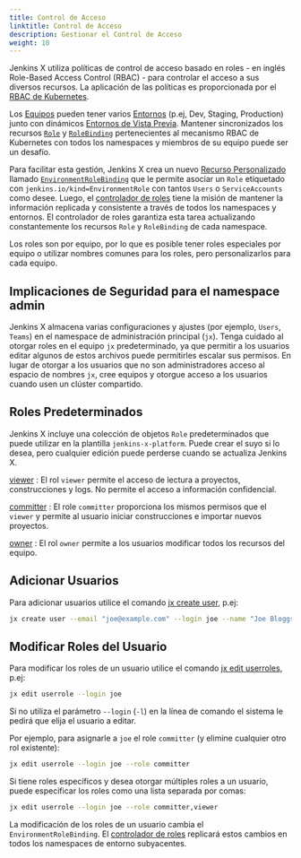 ```yaml
---
title: Control de Acceso
linktitle: Control de Acceso
description: Gestionar el Control de Acceso
weight: 10
---
```


Jenkins X utiliza políticas de control de acceso basado en roles - en inglés Role-Based Access Control (RBAC) - para controlar el acceso a sus diversos recursos. La aplicación de las políticas es proporcionada por el [RBAC de Kubernetes](https://kubernetes.io/docs/reference/access-authn-authz/rbac/).

Los [Equipos](/about/concepts/features/#teams) pueden tener varios [Entornos](/about/concepts/features/#environments) (p.ej, Dev, Staging, Production) junto con dinámicos [Entornos de Vista Previa](/docs/reference/preview/). Mantener sincronizados los recursos [`Role`](https://kubernetes.io/docs/concepts/extend-kubernetes/api-extension/custom-resources/) y [`RoleBinding`](https://kubernetes.io/docs/concepts/extend-kubernetes/api-extension/custom-resources/) pertenecientes al mecanismo RBAC de Kubernetes con todos los namespaces y miembros de su equipo puede ser un desafío.

Para facilitar esta gestión, Jenkins X crea un nuevo [Recurso Personalizado](https://kubernetes.io/docs/concepts/extend-kubernetes/api-extension/custom-resources/) llamado [`EnvironmentRoleBinding`](/docs/reference/components/custom-resources/#environmentrolebinding) que le permite asociar un `Role` etiquetado con `jenkins.io/kind=EnvironmentRole` con tantos `Users` o `ServiceAccounts` como desee. Luego, el [controlador de roles](/commands/jx_controller_role/#jx-controller-role) tiene la misión de mantener la información replicada y consistente a través de todos los namespaces y entornos. El controlador de roles garantiza esta tarea actualizando constantemente los recursos `Role` y `RoleBinding` de cada namespace.

Los roles son por equipo, por lo que es posible tener roles especiales por equipo o utilizar nombres comunes para los roles, pero personalizarlos para cada equipo.

## Implicaciones de Seguridad para el namespace admin

Jenkins X almacena varias configuraciones y ajustes (por ejemplo, `Users`,` Teams`) en el namespace de administración principal (`jx`). Tenga cuidado al otorgar roles en el equipo `jx` predeterminado, ya que permitir a los usuarios editar algunos de estos archivos puede permitirles escalar sus permisos.
En lugar de otorgar a los usuarios que no son administradores acceso al espacio de nombres `jx`, cree equipos y otorgue acceso a los usuarios cuando usen un clúster compartido.

## Roles Predeterminados

Jenkins X incluye una colección de objetos `Role` predeterminados que puede utilizar en la plantilla `jenkins-x-platform`. Puede crear el suyo si lo desea, pero cualquier edición puede perderse cuando se actualiza Jenkins X.

[viewer](https://github.com/jenkins-x/jenkins-x-platform/blob/master/jenkins-x-platform/templates/viewer-role.yaml)
: El rol `viewer` permite el acceso de lectura a proyectos, construcciones y logs. No permite el acceso a información confidencial.

[committer](https://github.com/jenkins-x/jenkins-x-platform/blob/master/jenkins-x-platform/templates/committer-role.yaml)
: El role `committer` proporciona los mismos permisos que el `viewer` y permite al usuario iniciar construcciones e importar nuevos proyectos.

[owner](https://github.com/jenkins-x/jenkins-x-platform/blob/master/jenkins-x-platform/templates/owner-role.yaml)
: El rol `owner` permite a los usuarios modificar todos los recursos del equipo.

## Adicionar Usuarios

Para adicionar usuarios utilice el comando [jx create user](/commands/jx_create_user/), p.ej:

```sh
jx create user --email "joe@example.com" --login joe --name "Joe Bloggs"
```

## Modificar Roles del Usuario

Para modificar los roles de un usuario utilice el comando [jx edit userroles](/commands/jx_edit_userroles/), p.ej:

```sh
jx edit userrole --login joe
```
Si no utiliza el parámetro `--login` (`-l`) en la línea de comando el sistema le pedirá que elija el usuario a editar.

Por ejemplo, para asignarle a `joe` el role `committer` (y elimine cualquier otro rol existente):

```sh
jx edit userrole --login joe --role committer
```

Si tiene roles específicos y desea otorgar múltiples roles a un usuario, puede especificar los roles como una lista separada por comas:
```sh
jx edit userrole --login joe --role committer,viewer
```

La modificación de los roles de un usuario cambia el `EnvironmentRoleBinding`. El [controlador de roles](/commands/jx_controller_role/#jx-controller-role) replicará estos cambios en todos los namespaces de entorno subyacentes.